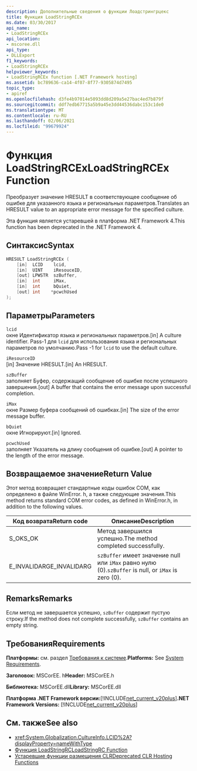 ```yaml
---
description: Дополнительные сведения о функции Лоадстрингрцекс
title: Функция LoadStringRCEx
ms.date: 03/30/2017
api_name:
- LoadStringRCEx
api_location:
- mscoree.dll
api_type:
- DLLExport
f1_keywords:
- LoadStringRCEx
helpviewer_keywords:
- LoadStringRCEx function [.NET Framework hosting]
ms.assetid: bc789636-ca14-4f07-8f77-9305874d7495
topic_type:
- apiref
ms.openlocfilehash: d3fe4b97014e5093dd8d209a5e27bac4ed7b879f
ms.sourcegitcommit: ddf7edb67715a5b9a45e3dd44536dabc153c1de0
ms.translationtype: MT
ms.contentlocale: ru-RU
ms.lasthandoff: 02/06/2021
ms.locfileid: "99679924"
---
```

# <a name="loadstringrcex-function"></a><span data-ttu-id="a4247-103">Функция LoadStringRCEx</span><span class="sxs-lookup"><span data-stu-id="a4247-103">LoadStringRCEx Function</span></span>

<span data-ttu-id="a4247-104">Преобразует значение HRESULT в соответствующее сообщение об ошибке для указанного языка и региональных параметров.</span><span class="sxs-lookup"><span data-stu-id="a4247-104">Translates an HRESULT value to an appropriate error message for the specified culture.</span></span>  
  
 <span data-ttu-id="a4247-105">Эта функция является устаревшей в платформа .NET Framework 4.</span><span class="sxs-lookup"><span data-stu-id="a4247-105">This function has been deprecated in the .NET Framework 4.</span></span>  
  
## <a name="syntax"></a><span data-ttu-id="a4247-106">Синтаксис</span><span class="sxs-lookup"><span data-stu-id="a4247-106">Syntax</span></span>  
  
```cpp  
HRESULT LoadStringRCEx (  
    [in]  LCID    lcid,
    [in]  UINT    iResouceID,
    [out] LPWSTR  szBuffer,
    [in]  int     iMax,
    [in]  int     bQuiet,
    [out] int    *pcwchUsed  
);  
```  
  
## <a name="parameters"></a><span data-ttu-id="a4247-107">Параметры</span><span class="sxs-lookup"><span data-stu-id="a4247-107">Parameters</span></span>  

 `lcid`  
 <span data-ttu-id="a4247-108">окне Идентификатор языка и региональных параметров.</span><span class="sxs-lookup"><span data-stu-id="a4247-108">[in] A culture identifier.</span></span> <span data-ttu-id="a4247-109">Pass-1 для `lcid` для использования языка и региональных параметров по умолчанию.</span><span class="sxs-lookup"><span data-stu-id="a4247-109">Pass -1 for `lcid` to use the default culture.</span></span>  
  
 `iResourceID`  
 <span data-ttu-id="a4247-110">[in] Значение HRESULT.</span><span class="sxs-lookup"><span data-stu-id="a4247-110">[in] An HRESULT.</span></span>  
  
 `szBuffer`  
 <span data-ttu-id="a4247-111">заполняет Буфер, содержащий сообщение об ошибке после успешного завершения.</span><span class="sxs-lookup"><span data-stu-id="a4247-111">[out] A buffer that contains the error message upon successful completion.</span></span>  
  
 `iMax`  
 <span data-ttu-id="a4247-112">окне Размер буфера сообщений об ошибках.</span><span class="sxs-lookup"><span data-stu-id="a4247-112">[in] The size of the error message buffer.</span></span>  
  
 `bQuiet`  
 <span data-ttu-id="a4247-113">окне Игнорируют.</span><span class="sxs-lookup"><span data-stu-id="a4247-113">[in] Ignored.</span></span>  
  
 `pcwchUsed`  
 <span data-ttu-id="a4247-114">заполняет Указатель на длину сообщения об ошибке.</span><span class="sxs-lookup"><span data-stu-id="a4247-114">[out] A pointer to the length of the error message.</span></span>  
  
## <a name="return-value"></a><span data-ttu-id="a4247-115">Возвращаемое значение</span><span class="sxs-lookup"><span data-stu-id="a4247-115">Return Value</span></span>  

 <span data-ttu-id="a4247-116">Этот метод возвращает стандартные коды ошибок COM, как определено в файле WinError. h, а также следующие значения.</span><span class="sxs-lookup"><span data-stu-id="a4247-116">This method returns standard COM error codes, as defined in WinError.h, in addition to the following values.</span></span>  
  
|<span data-ttu-id="a4247-117">Код возврата</span><span class="sxs-lookup"><span data-stu-id="a4247-117">Return code</span></span>|<span data-ttu-id="a4247-118">Описание</span><span class="sxs-lookup"><span data-stu-id="a4247-118">Description</span></span>|  
|-----------------|-----------------|  
|<span data-ttu-id="a4247-119">S_OK</span><span class="sxs-lookup"><span data-stu-id="a4247-119">S_OK</span></span>|<span data-ttu-id="a4247-120">Метод завершился успешно.</span><span class="sxs-lookup"><span data-stu-id="a4247-120">The method completed successfully.</span></span>|  
|<span data-ttu-id="a4247-121">E_INVALIDARG</span><span class="sxs-lookup"><span data-stu-id="a4247-121">E_INVALIDARG</span></span>|<span data-ttu-id="a4247-122">`szBuffer` имеет значение null или `iMax` равно нулю (0).</span><span class="sxs-lookup"><span data-stu-id="a4247-122">`szBuffer` is null, or `iMax` is zero (0).</span></span>|  
  
## <a name="remarks"></a><span data-ttu-id="a4247-123">Remarks</span><span class="sxs-lookup"><span data-stu-id="a4247-123">Remarks</span></span>  

 <span data-ttu-id="a4247-124">Если метод не завершается успешно, `szBuffer` содержит пустую строку.</span><span class="sxs-lookup"><span data-stu-id="a4247-124">If the method does not complete successfully, `szBuffer` contains an empty string.</span></span>  
  
## <a name="requirements"></a><span data-ttu-id="a4247-125">Требования</span><span class="sxs-lookup"><span data-stu-id="a4247-125">Requirements</span></span>  

 <span data-ttu-id="a4247-126">**Платформы:** см. раздел [Требования к системе](../../get-started/system-requirements.md).</span><span class="sxs-lookup"><span data-stu-id="a4247-126">**Platforms:** See [System Requirements](../../get-started/system-requirements.md).</span></span>  
  
 <span data-ttu-id="a4247-127">**Заголовок:** MSCorEE. h</span><span class="sxs-lookup"><span data-stu-id="a4247-127">**Header:** MSCorEE.h</span></span>  
  
 <span data-ttu-id="a4247-128">**Библиотека:** MSCorEE.dll</span><span class="sxs-lookup"><span data-stu-id="a4247-128">**Library:** MSCorEE.dll</span></span>  
  
 <span data-ttu-id="a4247-129">**Платформа .NET Framework версии:**[!INCLUDE[net_current_v20plus](../../../../includes/net-current-v20plus-md.md)]</span><span class="sxs-lookup"><span data-stu-id="a4247-129">**.NET Framework Versions:** [!INCLUDE[net_current_v20plus](../../../../includes/net-current-v20plus-md.md)]</span></span>  
  
## <a name="see-also"></a><span data-ttu-id="a4247-130">См. также</span><span class="sxs-lookup"><span data-stu-id="a4247-130">See also</span></span>

- <xref:System.Globalization.CultureInfo.LCID%2A?displayProperty=nameWithType>
- [<span data-ttu-id="a4247-131">Функция LoadStringRC</span><span class="sxs-lookup"><span data-stu-id="a4247-131">LoadStringRC Function</span></span>](loadstringrc-function.md)
- [<span data-ttu-id="a4247-132">Устаревшие функции размещения CLR</span><span class="sxs-lookup"><span data-stu-id="a4247-132">Deprecated CLR Hosting Functions</span></span>](deprecated-clr-hosting-functions.md)
